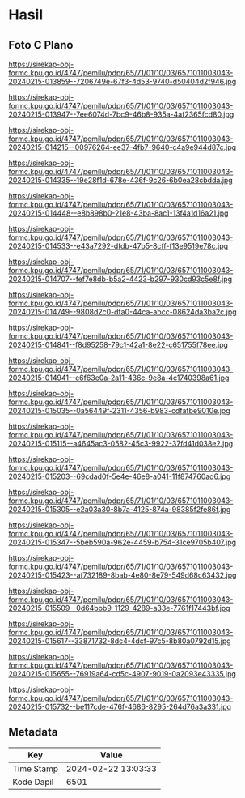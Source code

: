 # Hasil

## Foto C Plano

https://sirekap-obj-formc.kpu.go.id/4747/pemilu/pdpr/65/71/01/10/03/6571011003043-20240215-013859--7206749e-67f3-4d53-9740-d50404d2f946.jpg

https://sirekap-obj-formc.kpu.go.id/4747/pemilu/pdpr/65/71/01/10/03/6571011003043-20240215-013947--7ee6074d-7bc9-46b8-935a-4af2365fcd80.jpg

https://sirekap-obj-formc.kpu.go.id/4747/pemilu/pdpr/65/71/01/10/03/6571011003043-20240215-014215--00976264-ee37-4fb7-9640-c4a9e944d87c.jpg

https://sirekap-obj-formc.kpu.go.id/4747/pemilu/pdpr/65/71/01/10/03/6571011003043-20240215-014335--19e28f1d-678e-436f-9c26-6b0ea28cbdda.jpg

https://sirekap-obj-formc.kpu.go.id/4747/pemilu/pdpr/65/71/01/10/03/6571011003043-20240215-014448--e8b898b0-21e8-43ba-8ac1-13f4a1d16a21.jpg

https://sirekap-obj-formc.kpu.go.id/4747/pemilu/pdpr/65/71/01/10/03/6571011003043-20240215-014533--e43a7292-dfdb-47b5-8cff-f13e9519e78c.jpg

https://sirekap-obj-formc.kpu.go.id/4747/pemilu/pdpr/65/71/01/10/03/6571011003043-20240215-014707--fef7e8db-b5a2-4423-b297-930cd93c5e8f.jpg

https://sirekap-obj-formc.kpu.go.id/4747/pemilu/pdpr/65/71/01/10/03/6571011003043-20240215-014749--9808d2c0-dfa0-44ca-abcc-08624da3ba2c.jpg

https://sirekap-obj-formc.kpu.go.id/4747/pemilu/pdpr/65/71/01/10/03/6571011003043-20240215-014841--f8d95258-79c1-42a1-8e22-c651755f78ee.jpg

https://sirekap-obj-formc.kpu.go.id/4747/pemilu/pdpr/65/71/01/10/03/6571011003043-20240215-014941--e6f63e0a-2a11-436c-9e8a-4c1740398a61.jpg

https://sirekap-obj-formc.kpu.go.id/4747/pemilu/pdpr/65/71/01/10/03/6571011003043-20240215-015035--0a56449f-2311-4356-b983-cdfafbe9010e.jpg

https://sirekap-obj-formc.kpu.go.id/4747/pemilu/pdpr/65/71/01/10/03/6571011003043-20240215-015115--a4645ac3-0582-45c3-9922-37fd41d038e2.jpg

https://sirekap-obj-formc.kpu.go.id/4747/pemilu/pdpr/65/71/01/10/03/6571011003043-20240215-015203--69cdad0f-5e4e-46e8-a041-11f874760ad6.jpg

https://sirekap-obj-formc.kpu.go.id/4747/pemilu/pdpr/65/71/01/10/03/6571011003043-20240215-015305--e2a03a30-8b7a-4125-874a-98385f2fe86f.jpg

https://sirekap-obj-formc.kpu.go.id/4747/pemilu/pdpr/65/71/01/10/03/6571011003043-20240215-015347--5beb590a-962e-4459-b754-31ce9705b407.jpg

https://sirekap-obj-formc.kpu.go.id/4747/pemilu/pdpr/65/71/01/10/03/6571011003043-20240215-015423--af732189-8bab-4e80-8e79-549d68c63432.jpg

https://sirekap-obj-formc.kpu.go.id/4747/pemilu/pdpr/65/71/01/10/03/6571011003043-20240215-015509--0d64bbb9-1129-4289-a33e-7761f17443bf.jpg

https://sirekap-obj-formc.kpu.go.id/4747/pemilu/pdpr/65/71/01/10/03/6571011003043-20240215-015617--33871732-8dc4-4dcf-97c5-8b80a0792d15.jpg

https://sirekap-obj-formc.kpu.go.id/4747/pemilu/pdpr/65/71/01/10/03/6571011003043-20240215-015655--76919a64-cd5c-4907-9019-0a2093e43335.jpg

https://sirekap-obj-formc.kpu.go.id/4747/pemilu/pdpr/65/71/01/10/03/6571011003043-20240215-015732--be117cde-476f-4686-8295-264d76a3a331.jpg


## Metadata

| Key        | Value               |
| ---------- | ------------------- |
| Time Stamp | 2024-02-22 13:03:33 |
| Kode Dapil | 6501                |



